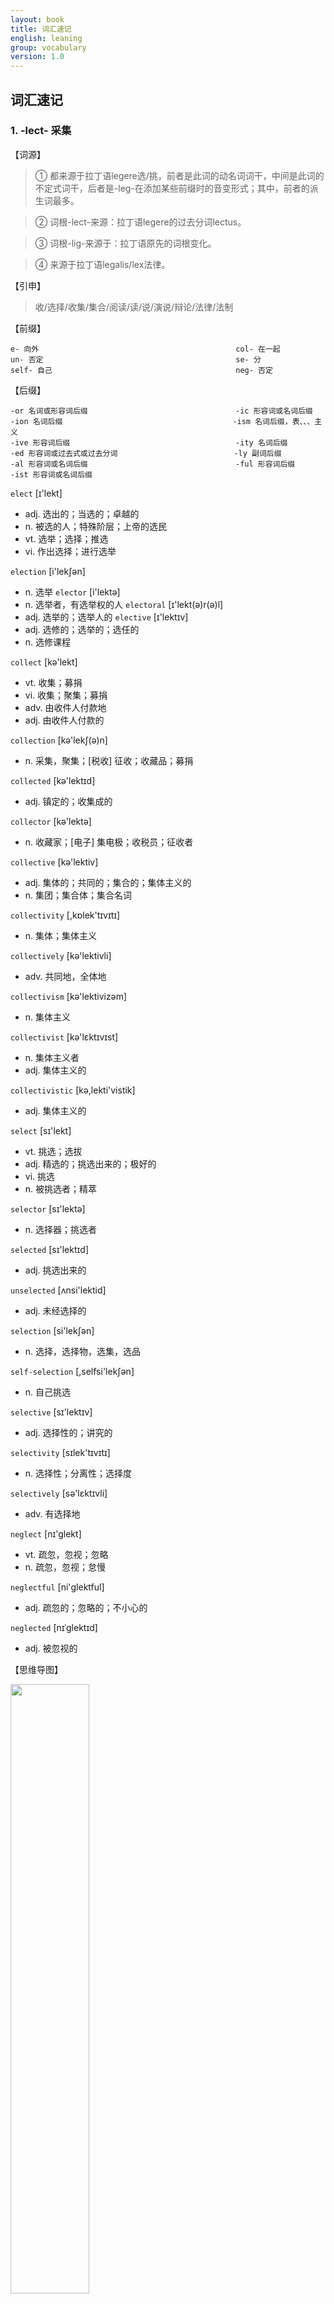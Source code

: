 ```yaml
---
layout: book
title: 词汇速记
english: leaning
group: vocabulary
version: 1.0
---
```


## 词汇速记

### 1. -lect- 采集

【词源】

 > ① 都来源于拉丁语legere选/挑，前者是此词的动名词词干，中间是此词的不定式词干，后者是-leg-在添加某些前缀时的音变形式；其中，前者的派生词最多。

 > ② 词根-lect-来源：拉丁语legere的过去分词lectus。

 > ③ 词根-lig-来源于：拉丁语原先的词根变化。
 
 > ④ 来源于拉丁语legalis/lex法律。


【引申】

 > 收/选择/收集/集合/阅读/读/说/演说/辩论/法律/法制



【前缀】

```
e- 向外                                            col- 在一起
un- 否定                                           se- 分
self- 自己                                         neg- 否定
```

【后缀】
```
-or 名词或形容词后缀                                 -ic 形容词或名词后缀
-ion 名词后缀                                      -ism 名词后缀，表、、、主义
-ive 形容词后缀                                     -ity 名词后缀
-ed 形容词或过去式或过去分词                          -ly 副词后缀
-al 形容词或名词后缀                                 -ful 形容词后缀
-ist 形容词或名词后缀
```

`elect` [ɪ'lekt] 
- adj. 选出的；当选的；卓越的 
- n. 被选的人；特殊阶层；上帝的选民 
- vt. 选举；选择；推选
- vi. 作出选择；进行选举

`election` [i'lekʃən] 
- n. 选举
`elector` [i'lektə] 
- n. 选举者，有选举权的人
`electoral` [ɪ'lekt(ə)r(ə)l] 
- adj. 选举的；选举人的
`elective` [ɪ'lektɪv] 
- adj. 选修的；选举的；选任的 
- n. 选修课程

`collect` [kə'lekt] 
- vt. 收集；募捐 
- vi. 收集；聚集；募捐 
- adv. 由收件人付款地 
- adj. 由收件人付款的

`collection` [kə'lekʃ(ə)n] 
- n. 采集，聚集；[税收] 征收；收藏品；募捐

`collected` [kə'lektɪd] 
- adj. 镇定的；收集成的

`collector` [kə'lektə] 
- n. 收藏家；[电子] 集电极；收税员；征收者

`collective` [kə'lektiv] 
- adj. 集体的；共同的；集合的；集体主义的 
- n. 集团；集合体；集合名词

`collectivity` [,kɒlek'tɪvɪtɪ] 
- n. 集体；集体主义

`collectively` [kə'lektivli] 
- adv. 共同地，全体地

`collectivism` [kə'lektivizəm] 
- n. 集体主义

`collectivist` [kə'lɛktɪvɪst] 
- n. 集体主义者 
- adj. 集体主义的

`collectivistic` [kə,lekti'vistik] 
- adj. 集体主义的

`select` [sɪ'lekt] 
- vt. 挑选；选拔 
- adj. 精选的；挑选出来的；极好的 
- vi. 挑选 
- n. 被挑选者；精萃

`selector` [sɪ'lektə] 
- n. 选择器；挑选者

`selected` [sɪ'lektɪd] 
- adj. 挑选出来的

`unselected` [ʌnsi'lektid] 
- adj. 未经选择的

`selection` [si'lekʃən] 
- n. 选择，选择物，选集，选品

`self-selection` [,selfsi'lekʃən] 
- n. 自己挑选

`selective` [sɪ'lektɪv] 
- adj. 选择性的；讲究的

`selectivity` [sɪlek'tɪvɪtɪ] 
- n. 选择性；分离性；选择度

`selectively` [sə'lɛktɪvli] 
- adv. 有选择地

`neglect` [nɪ'glekt] 
- vt. 疏忽，忽视；忽略 
- n. 疏忽，忽视；怠慢

`neglectful` [ni'ɡlektful] 
- adj. 疏忽的；忽略的；不小心的

`neglected` [nɪˈglektɪd] 
- adj. 被忽视的



【思维导图】


<img src="../images/-lect-.jpg" width="50%" height="50%">           






### 2. -press- 压，按

【词源】

 > 来自拉丁语pressare，按，压，来自premere，按，压，-ss，过去分词格或表反复，来自PIE*per，击，打，捶，词源同print.由按，压引申词义印刷，报纸等相关词义。


【引申】

 > 压/按/印刷/压迫/压制


【前缀】
```
over- 在上，超过                                                         anti- 反
de- 向下，分离                                                           com- 在一起，强调
im- 否定，使动，强调                                                      re- 往回，重复，再次
ex- 向外                                                                i??- 否定（？代指两个相同的辅音字母）                      
un- 否定
```


【后缀】
 
 ```
-er = -or 名词或形容词后缀                                               -ion 名词后缀
-ed 形容词或过去式或过去分词                                              -al 形容词或名词后缀
-ing 形容词或动名词或现在分词                                             -ism 名词后缀，表、、、主义
-ure 名词或动词后缀                                                     -ible 形容词后缀，表能、、、的
-ize 动词后缀，表使动                                                   -ity 名词后缀
-ation 复合名词后缀                                                    -ness 名词后缀
-ive 形容词或名词后缀                                                   -less 形容词后缀，表否定
-ly 副词后缀                                                           -ant  形容词或名词后缀

```


`press` [pres] 

- vt. 压；按；逼迫；紧抱 
- vi. 压；逼；重压 
- n. 压；按 [印刷] 印刷机


`presser` ['presə] 
- n. 压榨机；压制工


`pressed` [prɛst] 
- adj. 加压的；紧迫的


`pressing` ['presɪŋ] 
- n. 压；冲压件 
- adj. 紧迫的；迫切的；恳切的


`pressure` ['preʃə] 
- n. 压力；压迫，[物] 压强 
- vt. 迫使；密封；使……增压【


`pressured` ['preʃəd] 
- adj. 紧迫的；感受压力的


`pressurize` ['preʃəraɪz] 
- vt. 密封；增压；使……加压，使……压入


`pressurized` ['prɛʃəraɪzd] 
- adj. 加压的；受压的


`pressurization` [ˌpreʃərɪˈzeɪʃn;] 
- n. 增压；气密；压力输送


`depressurize` [diː'preʃəraɪz] 
- vt. 使减压


`impress` [ɪm'pres] 
- vt. 盖印；强征；传送；给予某人深刻印象 
- vi. 给人印象 
- n. 印象，印记；特征，痕迹


`impression` [ɪm'preʃ(ə)n] 
- n. 印象


`impressional` [ɪm'prɛʃənl] 
- adj. 印象的；易受影响的


`impressionism` [ɪm'preʃənɪzəm] 
- n. 印象派，印象主义


`misimpression` [,misim'preʃən] 
- n. 错误的印象


`impressive` [ɪm'presɪv] 
- adj. 给人印象深刻的


`impressively` [im'presivli] 
- adv. 令人难忘地；感人地


`unimpressive` ['ʌnɪm'prɛsɪv]
-  adj. 无印象的；给人印象不深的；不惹人注意的


`express` [ɪk'spres] 
- vt. 表达；快递 
- adj. 明确的；迅速的；专门的 
- adv. 清楚地，明显地；特别地，专门地 
- n. 快车，快递，专使；捷运公司

`unexpressed` [ʌnɪk'sprest] 
- adj. 未表达的；不明说的


`expressible` [ɪk'sprɛsəbl] 
- adj. 可表现的；可榨出的


`expressive` [ɪk'spresɪv] 
- adj. 表现的；有表现力的；表达…的


`expressivity` [,ekspre'sɪvətɪ] 
- n. 表达性；善于表达；基因的表现度


`expressively` [ɪk'sprɛsɪvli] 
- adv. 表现地；意味深长地；表示地


`expressiveness` [ɪk'sprɛsɪvnɪs] 
- n. 善于表现；表情丰富


`expression` [ɪkˈspreʃn] 
- n. 表现；表达


`expressionless` [ɪk'spreʃ(ə)nlɪs] 
- adj. 无表情的；呆板的


`expressionlessly` [ɪk'spreʃ(ə)nlɪsli] 
- adv. 无表情地；呆板地


`depress` [dɪ'pres] 
- v. 使沮丧，使意志消沉，使心灰意冷


`depressor` [dɪ'presə] 
- n. 抑压者；抑压物


`depressed` [dɪ'prest] 
- adj. 沮丧的；萧条的；压低的


`depressive` [dɪ'presɪv] 
- adj. 抑郁的；压抑的


`depressing` [dɪ'presɪŋ] 
- ad.j令人沮丧的；令人抑郁的


`depressingly` [dɪ'prɛsɪŋli] 
- adv. 郁闷地；抑压地


`depressant` [dɪ'pres(ə)nt] 
- n. 镇静剂，[医][矿业] 抑制剂 
- adj. 有镇静作用的


`antidepressant` [,æntɪdɪ'pres(ə)nt] 
- n. 抗抑郁剂 adj. 抗抑郁的


`compress` [kəm'pres] 
- vt. 压缩，压紧


`compressor` [kəm'presə] 
- n. 压缩机；压缩物


`compression` [kəm'preʃ(ə)n] 
- n. 压缩，浓缩


`compressive` [kəm'presɪv] 
- adj. 压缩的；有压缩力的


`compressible` [kəm'prɛsəbl] 
- adj. 可压缩的；可压榨的


`compressibility` [kəm,prɛsə'bɪləti] 
- n. 压缩性；压缩系数；压缩率


`repress` [rɪ'pres] 
- vt. 抑制；镇压


`repressed` [rɪ'prest] 
- adj. 被压抑的；被抑制的


`repression` [rɪ'preʃən] 
- n. 抑制，[心理] 压抑


`repressive` [rɪ'presɪv] 
- adj. 镇压的；压抑的；抑制的


`irrepressible` [ɪrɪ'presɪb(ə)l] 
- adj. 抑制不住的；压服不了的


`irrepressibly` [ɪrɪ'prɛsəbli] 
- adv. 镇压不住地；无法抑制地


【思维导图】


<img src="../images/-press-.jpg" width="85%" height="85%">


